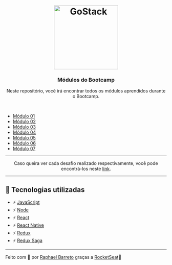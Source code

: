 <h1 align="center">
  <img alt="GoStack" src="https://rocketseat-cdn.s3-sa-east-1.amazonaws.com/bootcamp-header.png" width="200px">
</h1>

<h3 align="center">Módulos do Bootcamp</h3>

<p align="center">Neste repositório, você irá encontrar todos os módulos aprendidos durante o Bootcamp.</p>

<br/>

* [Módulo 01](https://github.com/raphabarreto/gostack-modulos/tree/master/modulo-01)
* [Módulo 02](https://github.com/raphabarreto/gostack-modulos/tree/master/modulo-02)
* [Módulo 03](https://github.com/raphabarreto/gostack-modulos/tree/master/modulo-03)
* [Módulo 04](https://github.com/raphabarreto/gostack-modulos/tree/master/modulo-04)
* [Módulo 05](https://github.com/raphabarreto/gostack-modulos/tree/master/modulo-05)
* [Módulo 06](https://github.com/raphabarreto/gostack-modulos/tree/master/modulo-06)
* [Módulo 07](https://github.com/raphabarreto/gostack-modulos/tree/master/modulo-07)

<hr/>

<p align="center">Caso queira ver cada desafio realizado respectivamente, você pode encontrá-los neste <a href="https://github.com/raphabarreto/gostack-desafios">link</a>.</p>

<hr/>

## 🚀 Tecnologias utilizadas

- ⚡ [JavaScript](https://skylab.rocketseat.com.br/journey/starter)
- ⚡ [Node](https://nodejs.org/pt-br/)
- ⚡ [React](https://pt-br.reactjs.org/)
- ⚡ [React Native](https://pt-br.reactjs.org/)
- ⚡ [Redux](https://redux.js.org/)
- ⚡ [Redux Saga](https://redux-saga.js.org/)


---

Feito com 💖 por [Raphael Barreto](https://raphabarreto.com.br/)
graças a [RocketSeat](https://rocketseat.com.br/)🚀

